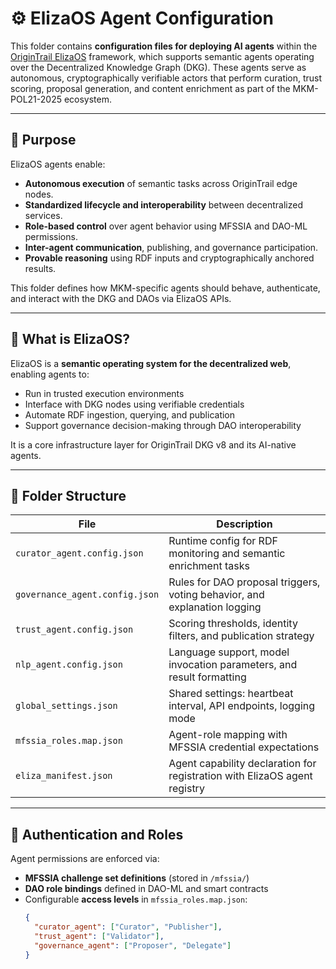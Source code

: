 # ⚙️ ElizaOS Agent Configuration

This folder contains **configuration files for deploying AI agents** within the [OriginTrail ElizaOS](https://origintrail.io/elizaos) framework, which supports semantic agents operating over the Decentralized Knowledge Graph (DKG). These agents serve as autonomous, cryptographically verifiable actors that perform curation, trust scoring, proposal generation, and content enrichment as part of the MKM-POL21-2025 ecosystem.

---

## 🎯 Purpose

ElizaOS agents enable:

- **Autonomous execution** of semantic tasks across OriginTrail edge nodes.
- **Standardized lifecycle and interoperability** between decentralized services.
- **Role-based control** over agent behavior using MFSSIA and DAO-ML permissions.
- **Inter-agent communication**, publishing, and governance participation.
- **Provable reasoning** using RDF inputs and cryptographically anchored results.

This folder defines how MKM-specific agents should behave, authenticate, and interact with the DKG and DAOs via ElizaOS APIs.

---

## 🧠 What is ElizaOS?

ElizaOS is a **semantic operating system for the decentralized web**, enabling agents to:

- Run in trusted execution environments
- Interface with DKG nodes using verifiable credentials
- Automate RDF ingestion, querying, and publication
- Support governance decision-making through DAO interoperability

It is a core infrastructure layer for OriginTrail DKG v8 and its AI-native agents.

---

## 📁 Folder Structure

| File                           | Description                                                                |
|--------------------------------|----------------------------------------------------------------------------|
| `curator_agent.config.json`    | Runtime config for RDF monitoring and semantic enrichment tasks            |
| `governance_agent.config.json` | Rules for DAO proposal triggers, voting behavior, and explanation logging  |
| `trust_agent.config.json`      | Scoring thresholds, identity filters, and publication strategy             |
| `nlp_agent.config.json`        | Language support, model invocation parameters, and result formatting        |
| `global_settings.json`         | Shared settings: heartbeat interval, API endpoints, logging mode           |
| `mfssia_roles.map.json`        | Agent-role mapping with MFSSIA credential expectations                     |
| `eliza_manifest.json`          | Agent capability declaration for registration with ElizaOS agent registry  |

---

## 🔐 Authentication and Roles

Agent permissions are enforced via:

- **MFSSIA challenge set definitions** (stored in `/mfssia/`)
- **DAO role bindings** defined in DAO-ML and smart contracts
- Configurable **access levels** in `mfssia_roles.map.json`:
  ```json
  {
    "curator_agent": ["Curator", "Publisher"],
    "trust_agent": ["Validator"],
    "governance_agent": ["Proposer", "Delegate"]
  }


